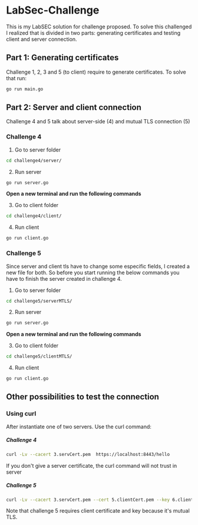 # LabSec-Challenge


This is my LabSEC solution for challenge proposed. 
To solve this challenged I realized that is divided in two parts: generating certificates and testing client and server connection.


## Part 1: Generating certificates
Challenge 1, 2, 3 and 5 (to client) require to generate certificates. To solve that run:


```bash
go run main.go 
```

## Part 2: Server and client connection
Challenge 4 and 5 talk about server-side (4) and mutual TLS connection (5) 

### Challenge 4

1. Go to server folder

```bash
cd challenge4/server/
```
2. Run server

```bash
go run server.go
```
**Open a new terminal and run the following commands**


3. Go to client folder

```bash
cd challenge4/client/
```

4. Run client

```bash
go run client.go
```

### Challenge 5
Since server and client tls have to change some especific fields, I created a new file for both.
So before you start running the below commands you have to finish the server created in challenge 4.

1. Go to server folder
```bash
cd challenge5/serverMTLS/
```

2. Run server

```bash
go run server.go
```

**Open a new terminal and run the following commands**

3. Go to client folder

```bash
cd challenge5/clientMTLS/
```

4. Run client

```bash
go run client.go
```

## Other possibilities to test the connection

### Using curl
After instantiate one of two servers. Use the curl command:

##### Challenge 4

```bash
curl -Lv --cacert 3.servCert.pem  https://localhost:8443/hello
```
If you don't give a server certificate, the curl command will not trust in server

##### Challenge 5

```bash 
curl -Lv --cacert 3.servCert.pem --cert 5.clientCert.pem --key 6.clientKey.pem  https://localhost:8443/hello
```

<p>Note that challenge 5 requires client certificate and key because it's mutual TLS.</p>



